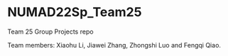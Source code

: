 # NUMAD22Sp_Team25

Team 25 Group Projects repo

Team members: Xiaohu Li, Jiawei Zhang, Zhongshi Luo and Fengqi Qiao.


